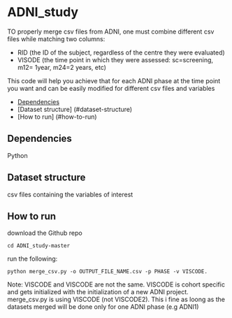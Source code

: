 # ADNI_study

TO properly merge csv files from ADNI, one must combine different csv files while matching two columns:
- RID (the ID of the subject, regardless of the centre they were evaluated)
- VISODE (the time point in which they were assessed: sc=screening, m12= 1year, m24=2 years, etc)

This code will help you achieve that for each ADNI phase at the time point you want and can be easily modified for different csv files and variables

- [Dependencies](#dependencies)
- [Dataset structure] (#dataset-structure)
- [How to run] (#how-to-run)

## Dependencies

Python

## Dataset structure

csv files containing the variables of interest

## How to run

download the Github repo
~~~
cd ADNI_study-master
~~~
run the following:
~~~
python merge_csv.py -o OUTPUT_FILE_NAME.csv -p PHASE -v VISCODE.
~~~

Note: VISCODE and VISCODE are not the same. VISCODE is cohort specific and gets initialized with the initialization of a new ADNI project.
merge_csv.py is using VISCODE (not VISCODE2). This i fine as loong as the datasets merged will be done only for one ADNI phase (e.g ADNI1)
